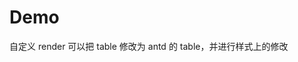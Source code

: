 # Demo

自定义 render 可以把 table 修改为 antd 的 table，并进行样式上的修改
<code src="./demos/test-table.tsx" background="var(--main-bg-color)" debug title="test" iframe="540px"></code>

<code src="./demos/preview.tsx" background="var(--main-bg-color)" title="编辑器" iframe="540px"></code>

<code src="./demos/min.tsx" background="var(--main-bg-color)" title="嵌入框模式" iframe="540px"></code>

<code src="./demos/readonly.tsx" background="var(--main-bg-color)" title="只读模式" iframe="540px"></code>

<code src="./demos/render.tsx" background="var(--main-bg-color)" title="自定义render" iframe="540px"></code>

<code src="./demos/minPreview.tsx" background="var(--main-bg-color)" title="自定义toolbar" iframe="540px"></code>

<code src="./demos/min-render.tsx" background="var(--main-bg-color)" title="render 地址" iframe="540px"></code>

<code src="./demos/rerender.tsx" background="var(--main-bg-color)" title="动态render" iframe="540px"></code>

<code src="./demos/pure.tsx" background="var(--main-bg-color)" title="pure 地址" iframe="540px"></code>

<code src="./demos/bug.tsx" background="var(--main-bg-color)" debug title="bug" iframe="540px"></code>

<code src="./demos/max-chart.tsx" background="var(--main-bg-color)"  title="bug" iframe="540px"></code>

<code src="./demos/max-chart.tsx" background="var(--main-bg-color)" title="bug" iframe="540px"></code>

<code src="./demos/empty.tsx" background="var(--main-bg-color)" title="空模式" iframe="540px" height="540px"></code>

<code src="./demos/ppt.tsx" background="var(--main-bg-color)" title="ppt 模式" iframe="540px" height="540px"></code>
